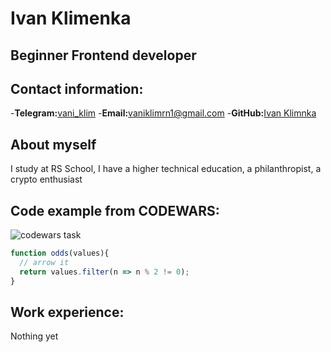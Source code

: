 # Ivan Klimenka

## Beginner Frontend developer

## Contact information:

-**Telegram:**[vani_klim](https://t.me/vani_klim)
-**Email:**[vaniklimrn1@gmail.com](/vaniklimrn1@gmail.com)
-**GitHub:**[Ivan Klimnka](https://github.com/vaniklim/)

## About myself

I study at RS School, I have a higher technical education, a philanthropist, a crypto enthusiast

## Code example from **CODEWARS:**

![codewars task](/frontend/rsschool-cv/Screenshot.jpg)

```javascript
function odds(values){
  // arrow it
  return values.filter(n => n % 2 != 0);
}
```
## Work experience:
Nothing yet
